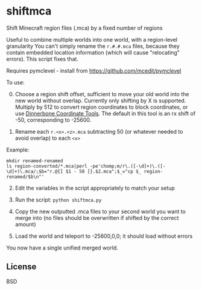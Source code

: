# shiftmca

Shift Minecraft region files (.mca) by a fixed number of regions

Useful to combine multiple worlds into one world, with a region-level granularity
You can't simply rename the `r.#.#.mca` files, because they contain embedded location
information (which will cause "relocating" errors). This script fixes that.

Requires pymclevel - install from https://github.com/mcedit/pymclevel

To use:

0. Choose a region shift offset, sufficient to move your old world into the new world
without overlap. Currently only shifting by X is supported. Multiply by 512 to convert
region coordinates to block coordinates, or use [Dinnerbone Coordinate Tools](https://www.dinnerbone.com/minecraft/tools/coordinates/).
The default in this tool is an rx shift of -50, corresponding to -25600.

1. Rename each `r.<x>.<z>.mca` subtracting 50 (or whatever needed to avoid overlap) to each `<x>`

Example:

```
mkdir renamed-renamed
ls region-converted/*.mca|perl -pe'chomp;m/r\.([-\d]+)\.([-\d]+)\.mca/;$b="r.@{[ $1 - 50 ]}.$2.mca";$_="cp $_ region-renamed/$b\n"'
```

2. Edit the variables in the script appropriately to match your setup

3. Run the script: `python shiftmca.py`

4. Copy the new outputted .mca files to your second world you want to merge into (no files should be overwritten if shifted by the correct amount)

5. Load the world and teleport to -25600,0,0; it should load without errors

You now have a single unified merged world.

## License

BSD
